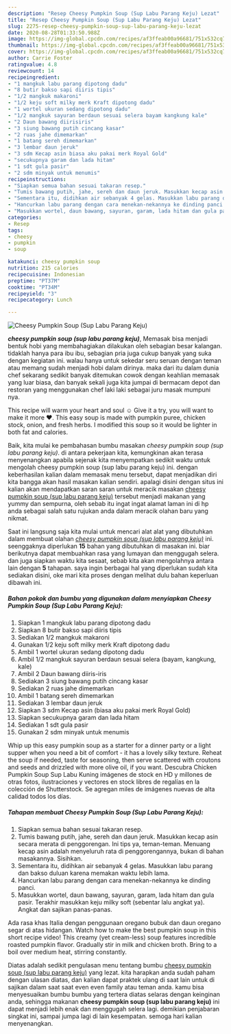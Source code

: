```yaml
---
description: "Resep Cheesy Pumpkin Soup (Sup Labu Parang Keju) Lezat"
title: "Resep Cheesy Pumpkin Soup (Sup Labu Parang Keju) Lezat"
slug: 2275-resep-cheesy-pumpkin-soup-sup-labu-parang-keju-lezat
date: 2020-08-28T01:33:50.988Z
image: https://img-global.cpcdn.com/recipes/af3ffeab00a96681/751x532cq70/cheesy-pumpkin-soup-sup-labu-parang-keju-foto-resep-utama.jpg
thumbnail: https://img-global.cpcdn.com/recipes/af3ffeab00a96681/751x532cq70/cheesy-pumpkin-soup-sup-labu-parang-keju-foto-resep-utama.jpg
cover: https://img-global.cpcdn.com/recipes/af3ffeab00a96681/751x532cq70/cheesy-pumpkin-soup-sup-labu-parang-keju-foto-resep-utama.jpg
author: Carrie Foster
ratingvalue: 4.8
reviewcount: 14
recipeingredient:
- "1 mangkuk labu parang dipotong dadu"
- "8 butir bakso sapi diiris tipis"
- "1/2 mangkuk makaroni"
- "1/2 keju soft milky merk Kraft dipotong dadu"
- "1 wortel ukuran sedang dipotong dadu"
- "1/2 mangkuk sayuran berdaun sesuai selera bayam kangkung kale"
- "2 Daun bawang diirisiris"
- "3 siung bawang putih cincang kasar"
- "2 ruas jahe dimemarkan"
- "1 batang sereh dimemarkan"
- "3 lembar daun jeruk"
- "3 sdm Kecap asin biasa aku pakai merk Royal Gold"
- "secukupnya garam dan lada hitam"
- "1 sdt gula pasir"
- "2 sdm minyak untuk menumis"
recipeinstructions:
- "Siapkan semua bahan sesuai takaran resep."
- "Tumis bawang putih, jahe, sereh dan daun jeruk. Masukkan kecap asin secara merata di penggorengan. Ini tips ya, teman-teman. Menuang kecap asin adalah menyeluruh rata di penggorengannya, bukan di bahan masakannya. Sisihkan."
- "Sementara itu, didihkan air sebanyak 4 gelas. Masukkan labu parang dan bakso duluan karena memakan waktu lebih lama."
- "Hancurkan labu parang dengan cara menekan-nekannya ke dinding panci."
- "Masukkan wortel, daun bawang, sayuran, garam, lada hitam dan gula pasir. Terakhir masukkan keju milky soft (sebentar lalu angkat ya). Angkat dan sajikan panas-panas."
categories:
- Resep
tags:
- cheesy
- pumpkin
- soup

katakunci: cheesy pumpkin soup 
nutrition: 215 calories
recipecuisine: Indonesian
preptime: "PT37M"
cooktime: "PT34M"
recipeyield: "3"
recipecategory: Lunch

---
```



![Cheesy Pumpkin Soup (Sup Labu Parang Keju)](https://img-global.cpcdn.com/recipes/af3ffeab00a96681/751x532cq70/cheesy-pumpkin-soup-sup-labu-parang-keju-foto-resep-utama.jpg)

<b><i>cheesy pumpkin soup (sup labu parang keju)</i></b>, Memasak bisa menjadi bentuk hobi yang membahagiakan dilakukan oleh sebagian besar kalangan. tidaklah hanya para ibu ibu, sebagian pria juga cukup banyak yang suka dengan kegiatan ini. walau hanya untuk sekedar seru seruan dengan teman atau memang sudah menjadi hobi dalam dirinya. maka dari itu dalam dunia chef sekarang sedikit banyak ditemukan cowok dengan keahlian memasak yang luar biasa, dan banyak sekali juga kita jumpai di bermacam depot dan restoran yang menggunakan chef laki laki sebagai juru masak mumpuni nya.

This recipe will warm your heart and soul ☺ Give it a try, you will want to make it more ❤. This easy soup is made with pumpkin puree, chicken stock, onion, and fresh herbs. I modified this soup so it would be lighter in both fat and calories.

Baik, kita mulai ke pembahasan bumbu masakan <i>cheesy pumpkin soup (sup labu parang keju)</i>. di antara pekerjaan kita, kemungkinan akan terasa menyenangkan apabila sejenak kita menyempatkan sedikit waktu untuk mengolah cheesy pumpkin soup (sup labu parang keju) ini. dengan keberhasilan kalian dalam memasak menu tersebut, dapat menjadikan diri kita bangga akan hasil masakan kalian sendiri. apalagi disini dengan situs ini kalian akan mendapatkan saran saran untuk meracik masakan <u>cheesy pumpkin soup (sup labu parang keju)</u> tersebut menjadi makanan yang yummy dan sempurna, oleh sebab itu ingat ingat alamat laman ini di hp anda sebagai salah satu rujukan anda dalam meracik olahan baru yang nikmat.


Saat ini langsung saja kita mulai untuk mencari alat alat yang dibutuhkan dalam membuat olahan <u><i>cheesy pumpkin soup (sup labu parang keju)</i></u> ini. seenggaknya diperlukan <b>15</b> bahan yang dibutuhkan di masakan ini. biar berikutnya dapat membuahkan rasa yang lumayan dan menggugah selera. dan juga siapkan waktu kita sesaat, sebab kita akan mengolahnya antara lain dengan <b>5</b> tahapan. saya ingin berbagai hal yang diperlukan sudah kita sediakan disini, oke mari kita proses dengan melihat dulu bahan keperluan dibawah ini.

<!--inarticleads1-->

##### Bahan pokok dan bumbu yang digunakan dalam menyiapkan Cheesy Pumpkin Soup (Sup Labu Parang Keju):

1. Siapkan 1 mangkuk labu parang dipotong dadu
1. Siapkan 8 butir bakso sapi diiris tipis
1. Sediakan 1/2 mangkuk makaroni
1. Gunakan 1/2 keju soft milky merk Kraft dipotong dadu
1. Ambil 1 wortel ukuran sedang dipotong dadu
1. Ambil 1/2 mangkuk sayuran berdaun sesuai selera (bayam, kangkung, kale)
1. Ambil 2 Daun bawang diiris-iris
1. Sediakan 3 siung bawang putih cincang kasar
1. Sediakan 2 ruas jahe dimemarkan
1. Ambil 1 batang sereh dimemarkan
1. Sediakan 3 lembar daun jeruk
1. Siapkan 3 sdm Kecap asin (biasa aku pakai merk Royal Gold)
1. Siapkan secukupnya garam dan lada hitam
1. Sediakan 1 sdt gula pasir
1. Gunakan 2 sdm minyak untuk menumis


Whip up this easy pumpkin soup as a starter for a dinner party or a light supper when you need a bit of comfort - it has a lovely silky texture. Reheat the soup if needed, taste for seasoning, then serve scattered with croutons and seeds and drizzled with more olive oil, if you want. Descubra Chicken Pumpkin Soup Sup Labu Kuning imágenes de stock en HD y millones de otras fotos, ilustraciones y vectores en stock libres de regalías en la colección de Shutterstock. Se agregan miles de imágenes nuevas de alta calidad todos los días. 

<!--inarticleads2-->

##### Tahapan membuat Cheesy Pumpkin Soup (Sup Labu Parang Keju):

1. Siapkan semua bahan sesuai takaran resep.
1. Tumis bawang putih, jahe, sereh dan daun jeruk. Masukkan kecap asin secara merata di penggorengan. Ini tips ya, teman-teman. Menuang kecap asin adalah menyeluruh rata di penggorengannya, bukan di bahan masakannya. Sisihkan.
1. Sementara itu, didihkan air sebanyak 4 gelas. Masukkan labu parang dan bakso duluan karena memakan waktu lebih lama.
1. Hancurkan labu parang dengan cara menekan-nekannya ke dinding panci.
1. Masukkan wortel, daun bawang, sayuran, garam, lada hitam dan gula pasir. Terakhir masukkan keju milky soft (sebentar lalu angkat ya). Angkat dan sajikan panas-panas.


Ada rasa khas Italia dengan penggunaan oregano bubuk dan daun oregano segar di atas hidangan. Watch how to make the best pumpkin soup in this short recipe video! This creamy (yet cream-less) soup features incredible roasted pumpkin flavor. Gradually stir in milk and chicken broth. Bring to a boil over medium heat, stirring constantly. 

Diatas adalah sedikit pengulasan menu tentang bumbu <u>cheesy pumpkin soup (sup labu parang keju)</u> yang lezat. kita harapkan anda sudah paham dengan ulasan diatas, dan kalian dapat praktek ulang di saat lain untuk di sajikan dalam saat saat even even family atau teman anda. kamu bisa menyesuaikan bumbu bumbu yang tertera diatas selaras dengan keinginan anda, sehingga makanan <b>cheesy pumpkin soup (sup labu parang keju)</b> ini dapat menjadi lebih enak dan menggugah selera lagi. demikian penjabaran singkat ini, sampai jumpa lagi di lain kesempatan. semoga hari kalian menyenangkan.
